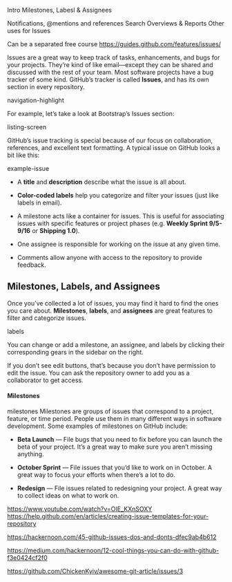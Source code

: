 Intro
Milestones, Labesl & Assignees

Notifications, @mentions and references
Search
Overviews & Reports
Other uses for Issues

Can be a separated free course
https://guides.github.com/features/issues/

Issues are a great way to keep track of tasks, enhancements, and bugs for your projects. 
They’re kind of like email—except they can be shared and discussed with the rest of your team. 
Most software projects have a bug tracker of some kind. 
GitHub’s tracker is called **Issues**, and has its own section in every repository.

navigation-highlight

For example, let’s take a look at Bootstrap’s Issues section:

listing-screen

GitHub’s issue tracking is special because of our focus on collaboration, references, and excellent text formatting. A typical issue on GitHub looks a bit like this:

example-issue

- A **title** and **description** describe what the issue is all about.

- **Color-coded labels** help you categorize and filter your issues (just like labels in email).

- A milestone acts like a container for issues. 
This is useful for associating issues with specific features or project phases (e.g. **Weekly Sprint 9/5-9/16** or **Shipping 1.0**).

- One assignee is responsible for working on the issue at any given time.

- Comments allow anyone with access to the repository to provide feedback.

## Milestones, Labels, and Assignees

Once you’ve collected a lot of issues, you may find it hard to find the ones you care about. 
**Milestones**, **labels**, and **assignees** are great features to filter and categorize issues.

labels


You can change or add a milestone, an assignee, and labels by clicking their corresponding gears in the sidebar on the right.



If you don’t see edit buttons, that’s
because you don’t have permission to edit the issue.
You can ask the repository owner to add you as a collaborator to get access.

#### Milestones
milestones
Milestones are groups of issues that correspond to a project, feature, or time period. People use them in many different ways in software development. Some examples of milestones on GitHub include:

- **Beta Launch** — File bugs that you need to fix before you can launch the beta of your project. 
It’s a great way to make sure you aren’t missing anything.

- **October Sprint** — File issues that you’d like to work on in October. 
A great way to focus your efforts when there’s a lot to do.

- **Redesign** — File issues related to redesigning your project. 
A great way to collect ideas on what to work on.

https://www.youtube.com/watch?v=OIE_KXnSOXY
https://help.github.com/en/articles/creating-issue-templates-for-your-repository

https://hackernoon.com/45-github-issues-dos-and-donts-dfec9ab4b612

https://medium.com/hackernoon/12-cool-things-you-can-do-with-github-f3e0424cf2f0

https://github.com/ChickenKyiv/awesome-git-article/issues/3







